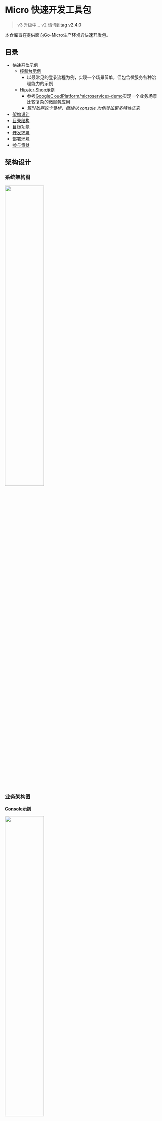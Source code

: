 # Micro 快速开发工具包

> v3 升级中…
> v2 请切到[tag v2.4.0](https://github.com/micro-in-cn/starter-kit/tree/v2.4.0)

本仓库旨在提供面向Go-Micro生产环境的快速开发包。

## 目录

- 快速开始示例
    - [控制台示例](/console#目录)
        - 以最常见的登录流程为例，实现一个场景简单，但包含微服务各种治理能力的示例
    - ~~[Hipster Shop示例](/hipstershop)~~
        - 参考[GoogleCloudPlatform/microservices-demo](https://github.com/GoogleCloudPlatform/microservices-demo/)实现一个业务场景比较复杂的微服务应用
        - *暂时放弃这个目标，继续以 console 为例增加更多特性进来*
- [架构设计](#架构设计)
- [目录结构](#目录结构)
- [目标功能](#目标功能)
- [开发环境](#开发环境)
- [部署环境](#部署环境)
- [参与贡献](#参与贡献)

## 架构设计

### 系统架构图
<img src="/doc/img/architecture.png" width="50%">

### 业务架构图

**[Console示例](/console)**

<img src="/doc/img/console-design.png" width="50%">

- [Hipster Shop示例](/hipstershop)
    - 参考[GoogleCloudPlatform/microservices-demo](https://github.com/GoogleCloudPlatform/microservices-demo/)

**领域模型&整洁架构参考**
- [Clean Architecture in go](https://medium.com/@hatajoe/clean-architecture-in-go-4030f11ec1b1)
- [基于 DDD 的微服务设计和开发实战](https://www.infoq.cn/article/s_LFUlU6ZQODd030RbH9)
- [当中台遇上 DDD，我们该如何设计微服务？](https://www.infoq.cn/article/7QgXyp4Jh3-5Pk6LydWw)

## 目录结构

```bash
├── console             控制台示例
│   ├── account         go.micro.srv.account，Account服务
│   │   ├── domain              领域
│   │   │   ├── model           模型
│   │   │   ├── repository      存储接口
│   │   │   │   └── persistence ①存储接口实现   
│   │   │   └── service         领域服务
│   │   ├── interface           接口
│   │   │   ├── handler         micro handler接口
│   │   │   └── persistence     ②存储接口实现
│   │   ├── registry            依赖注入，根据使用习惯，一般Go中不怎么喜欢这种方式
│   │   └── usecase             应用用例
│   │       ├── event           消息事件
│   │       └── service         应用服务
│   ├── api             go.micro.api.console，API服务
│   ├── pb              服务协议统一.proto
│   └── web             go.micro.api.console，Web服务，集成gin、echo、iris等web框架
├── deploy              部署
│   ├── docker
│   └── k8s
├── doc                 文档资源
├── gateway             网关，自定义micro
└── pkg                 公共资源包
```

## 目标功能

- 自定义[micro网关](gateway)
	- [x] `JWT`认证
	- [x] `Casbin`鉴权
	- Tracing
	    - [x] Opentracing
	    - [x] TraceID [micro/go-plugins/micro/trace/uuid](https://github.com/micro/go-plugins/tree/master/micro/trace/uuid)
	- [x] Metrics
	- [ ] Access Log
	- ...
- API服务
    - 网关使用默认处理器(`handler=meta`)，聚合服务通过`Endpoint`定义路由规则，实现统一网关管理`rpc`和`http`类型的聚合服务
        - *注:`go-micro/web`服务注册不支持`Endpoint`定义，需要自定义`web.Service`([实现参考](https://github.com/hb-go/micro-plugins/tree/master/web))，[issue#1097](https://github.com/micro/go-micro/issues/1097)*
	- [x] api
    - [x] rpc
    - proxy/http/web
        - [x] [静态资源](/console/web/statik)
            - *前后端分离场景将静态资源独立更好，但不排除使用Web模板框架的应用加入微服务体系，尤其在已有单体逐步拆分的演进过程中*
        - [x] [echo](/console/web/echo)
        - [x] [gin](/console/web/gin)
        - [x] [iris](/console/web/iris)
        - [x] [beego](/console/web/beego)
    - API文档
        - [x] swagger
            - *使用[grpc-ecosystem/grpc-gateway](https://github.com/grpc-ecosystem/grpc-gateway)的`protoc-gen-swagger`生成swagger文档，**适用于API`handler=rpc`的模式**，因为文档生成是将 proto 中的 request 和 response 做映射，像`handler=api`是没有接口的实际定义的，所以无法在文档中反应接口信息*
            - [示例](/console#Swagger文档生成)
- 配置中心
    - [ ] XConf
- 前后端分离`console`
	- [x] [PanJiaChen/vue-element-admin](https://github.com/PanJiaChen/vue-element-admin)
	    - [示例](/console/web/vue)
	- [ ] [tookit/vue-material-admin](https://github.com/tookit/vue-material-admin) 
	- [ ] [view-design/iview-admin](https://github.com/view-design/iview-admin)
- 熔断限流
    - [Sentinel](https://github.com/alibaba/sentinel-golang)
- 参数验证
	- [x] [protoc-gen-validate](https://github.com/envoyproxy/protoc-gen-validate)，适用于API`handler=rpc`的模式，以及普通`srv`服务
	    - 规则配置[account.proto](/console/pb/api/account.proto#L21)
	    - 参数验证[account.go](/console/api/handler/account.go#L26)
	    - `server.HandlerWrapper`和`client.CallWrapper`自动参数验证[wrapper/validate](/pkg/plugin/wrapper/validate)
- 领域驱动
	- [x] 整洁架构
	    - 示例[console/account](/console/account)
- ORM
	- [x] gorm
	    - [示例](/console/account/domain/repository/persistence/gorm)
	- [x] xorm
	    - [示例](/console/account/domain/repository/persistence/xorm)
- 发布
	- [x] 灰度
	- [x] 蓝绿
	    - *注:由于 micro 默认的 api 和 web 网关均不支持**服务筛选**，需要自己改造，方案参考[微服务协作开发、灰度发布之流量染色](http://hbchen.com/post/microservice/2019-11-30-go-micro-service-chain/)，此方案仅适用于测试，具体 asim 在 [PR#1388](https://github.com/micro/go-micro/pull/1388) 给了反馈，但可以自定义 Router 实现*
	    - 自定义 Router 实现网关对服务筛选的支持，因为 micro 有 internal 库所以需要在 micro 内实现，参考我 fork 的分支版本 [hb-chen/micro/gateway](https://github.com/hb-chen/micro/tree/gateway-2.4.0/gateway)，[gateway](gateway) 模块使用的便是此方案，可以快速实现流量染色
- 部署
	- K8S
		- [x] [helm](/deploy/k8s/helm)
	- [x] Docker
	    - 示例[console](/console/docker-compose.yml)
- 安全
- CICD
	- [Drone](https://drone.io/) [README](/deploy/docker/drone)
	    - [x] Go & Node编译
	    - [x] Docker镜像
	    - [x] Kubernetes发布
	    - [x] 缓存
	- [ ] Jenkins
- 基础服务
	- 日志收集
	    - [Fluentbit](https://fluentbit.io/) + Elasticsearch
		    - [x] [docker-compose](/console/docker-compose-fb-es.yml)
		    - [ ] Kubernetes
	- [ ] 监控告警
		- Prometheus
		- Grafana
	- [ ] Tracing
		- Jaeger
- ...

## 开发环境

- 本地
    - [x] [Docker Compose](/console#docker-compose启动)
- 在线
    - [x] CICD
        - [x] Drone
        - [x] Kubernetes
    - [x] 本地服务接入
        - [x] Docker环境
        - [ ] K8S环境
        
### 本地服务接入-Network代理

<details>
  <summary> 本地服务接入-Network代理 </summary>

**Network代理测试**

以`console`的[docker-compose.yaml](/console/docker-compose.yml)为例，假设`compose`为在线环境，本地开发`account`服务。
- `compose`中加入`network`服务，参考[docker-compose-network.yml](/console/docker-compose-network.yml)
- `api`服务使用`network`做代理`MICRO_PROXY=go.micro.network`，***注意测试时`compose`中仅`api`服务使用代理***
- 本地启动`network`
    - `micro --registry=etcd --transport=tcp network --nodes=127.0.0.1:8085 --address=:8086 --advertise_strategy=local`
- 剩下的工作使用`proxy`对`route`的筛选功能，参考PR[#897](https://github.com/micro/go-micro/pull/897)
    - 查看本地`router`，`micro --registry=etcd --transport=tcp network routes`
    - `curl -XPOST -H "Micro-Router: 6832f8ff-1217-4119-8a56-9a90adf19fef" -d '{"username" : "admin","password":"123456"}' http://localhost:8080/account/login`
    
**真实场景**

- 考虑所有服务都可以自助路由到本地，不能直接使用`Micro-Router`(因为`Micro-Router`会在全链路生效)，可以自定义`header`来定义`router`筛选的应用范围，通过`Client/Call Wrap`实现，参考实现[router_filter](/pkg/plugin/wrapper/client/router_filter)
- 要做到`api`服务可以路由筛选，在网关层与[流量染色](http://hbchen.com/post/microservice/2019-11-30-go-micro-service-chain/)有相同的问题，不支持**服务筛选**，导致的代理服务被忽略，需要去掉`SelectOption`
    - 另一个方案是在本地开`micro api` + `聚合服务`，聚合服务再通过`network`代理访问线上服务，可以满足一般场景的需求
- 网关及服务全部使用`network`做代理

```shell script
# api服务路由到本地
curl -XPOST -H "X-Micro-Router-Filter: go.micro.api.console:6832f8ff-1217-4119-8a56-9a90adf19fef" -d '{"username" : "admin","password":"123456"}' http://localhost:8080/account/login

# account服务理由到本地
curl -XPOST -H "X-Micro-Router-Filter: go.micro.srv.account:6832f8ff-1217-4119-8a56-9a90adf19fef" -d '{"username" : "admin","password":"123456"}' http://localhost:8080/account/login

# api和account服务都路由到本地
curl -XPOST -H "X-Micro-Router-Filter: go.micro.api.console:6832f8ff-1217-4119-8a56-9a90adf19fef;go.micro.srv.account:6832f8ff-1217-4119-8a56-9a90adf19fef" -d '{"username" : "admin","password":"123456"}' http://localhost:8080/account/login
```
  
</details>

## 生产环境

[Kubernetes环境](/deploy/k8s)

## 可选服务

<details>
  <summary> Jaeger </summary>

> 浏览器访问:http://localhost:16686/
```bash
$ docker run -d --name=jaeger -e COLLECTOR_ZIPKIN_HTTP_PORT=9411 -p5775:5775/udp -p6831:6831/udp -p6832:6832/udp   -p5778:5778 -p16686:16686 -p14268:14268 -p9411:9411 jaegertracing/all-in-one:latest
```

</details>

<details>
  <summary> Prometheus </summary>

> 浏览器访问:http://localhost:9090/

> `prometheus.yml`参考`gateway`插件`[metrics/prometheus.yml](/gateway/plugin/metrics/prometheus.yml)
```bash
$ docker run -d --name prometheus -p 9090:9090 -v ~/tmp/prometheus.yml:/etc/prometheus/prometheus.yml prom/prometheus
```

</details>

<details>
  <summary> Grafana </summary>

> 浏览器访问:http://localhost:3000/

> `Grafana`仪表盘`import`[metrics/grafan.json](/gateway/plugin/metrics/grafan.json)
```bash
$ docker run --name grafana -d -p 3000:3000 grafana/grafana
```

</details>

## 参与贡献

### 代码格式
- IDE IDEA/Goland，`Go->imports` 设置
    - Sorting type `gofmt`
    - [x] `Group stdlib imports`
        - [x] `Move all stdlib imports in a single group`
    - [x] `Move all imports in a single declaration`
